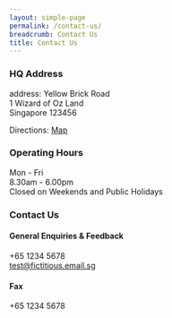 ```yaml
---
layout: simple-page
permalink: /contact-us/
breadcrumb: Contact Us
title: Contact Us
---
```


### **HQ Address**
address: Yellow Brick Road <br>
1 Wizard of Oz Land <br>
Singapore 123456

Directions: [Map](https://www.onemap.sg/main/v2/?lat=1.30366583776968&lng=103.823998391692)

### **Operating Hours**
Mon - Fri <br>
8.30am - 6.00pm <br>
Closed on Weekends and Public Holidays <br>

### **Contact Us**
#### General Enquiries & Feedback
+65 1234 5678 <br>
test@fictitious.email.sg

#### Fax
+65 1234 5678